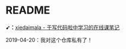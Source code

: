 # README

**➹：**[xiedaimala - 于写代码啦中学习的在线课笔记](https://ppambler.github.io/xiedaimala/)

2019-04-20：我对这个仓库私有了！

